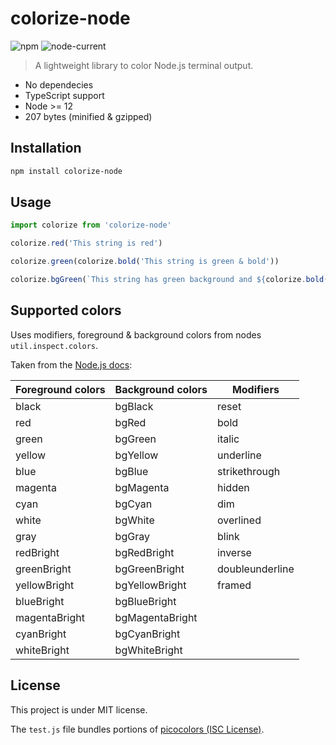 # colorize-node

![npm](https://img.shields.io/npm/v/colorize-node)
![node-current](https://img.shields.io/node/v/colorize-node)

> A lightweight library to color Node.js terminal output.

- No dependecies
- TypeScript support
- Node >= 12
- 207 bytes (minified & gzipped)

## Installation

```sh
npm install colorize-node
```

## Usage

```js
import colorize from 'colorize-node'

colorize.red('This string is red')

colorize.green(colorize.bold('This string is green & bold'))

colorize.bgGreen(`This string has green background and ${colorize.bold('this string is bold')}`)
```

## Supported colors

Uses modifiers, foreground & background colors from nodes `util.inspect.colors`.

Taken from the [Node.js docs](https://nodejs.org/api/util.html#customizing-utilinspect-colors):

| Foreground colors | Background colors | Modifiers       |
| ----------------- | ----------------- | --------------- |
| black             | bgBlack           | reset           |
| red               | bgRed             | bold            |
| green             | bgGreen           | italic          |
| yellow            | bgYellow          | underline       |
| blue              | bgBlue            | strikethrough   |
| magenta           | bgMagenta         | hidden          |
| cyan              | bgCyan            | dim             |
| white             | bgWhite           | overlined       |
| gray              | bgGray            | blink           |
| redBright         | bgRedBright       | inverse         |
| greenBright       | bgGreenBright     | doubleunderline |
| yellowBright      | bgYellowBright    | framed          |
| blueBright        | bgBlueBright      |                 |
| magentaBright     | bgMagentaBright   |                 |
| cyanBright        | bgCyanBright      |                 |
| whiteBright       | bgWhiteBright     |                 |

## License

This project is under MIT license.

The `test.js` file bundles portions of [picocolors (ISC License)](https://github.com/alexeyraspopov/picocolors).
